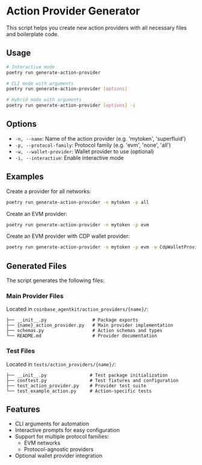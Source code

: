 # Action Provider Generator

This script helps you create new action providers with all necessary files and boilerplate code.

## Usage

```bash
# Interactive mode
poetry run generate-action-provider

# CLI mode with arguments
poetry run generate-action-provider [options]

# Hybrid mode with arguments
poetry run generate-action-provider [options] -i
```

## Options

- `-n, --name`: Name of the action provider (e.g. 'mytoken', 'superfluid')
- `-p, --protocol-family`: Protocol family (e.g. 'evm', 'none', 'all')
- `-w, --wallet-provider`: Wallet provider to use (optional)
- `-i, --interactive`: Enable interactive mode

## Examples

Create a provider for all networks:

```bash
poetry run generate-action-provider -n mytoken -p all
```

Create an EVM provider:

```bash
poetry run generate-action-provider -n mytoken -p evm
```

Create an EVM provider with CDP wallet provider:

```bash
poetry run generate-action-provider -n mytoken -p evm -w CdpWalletProvider
```

## Generated Files

The script generates the following files:

### Main Provider Files

Located in `coinbase_agentkit/action_providers/{name}/`:

```
├── __init__.py                 # Package exports
├── {name}_action_provider.py   # Main provider implementation
├── schemas.py                  # Action schemas and types
└── README.md                   # Provider documentation
```

### Test Files

Located in `tests/action_providers/{name}/`:

```
├── __init__.py                # Test package initialization
├── conftest.py                # Test fixtures and configuration
├── test_action_provider.py    # Provider test suite
└── test_example_action.py     # Action-specific tests
```

## Features

- CLI arguments for automation
- Interactive prompts for easy configuration
- Support for multiple protocol families:
    - EVM networks
    - Protocol-agnostic providers
- Optional wallet provider integration
